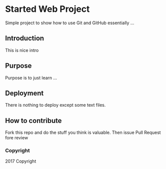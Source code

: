 # Started Web Project

Simple project to show how to use Git and GitHub essentially ...

## Introduction

This is nice intro

## Purpose

Purpose is to just learn ...

## Deployment

There is nothing to deploy except some text files.

## How to contribute

Fork this repo and do the stuff you think is valuable. Then issue Pull Request fore review

### Copyright

2017 Copyright
